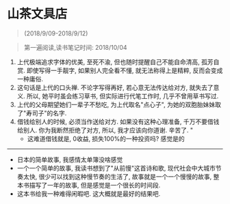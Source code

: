 # 山茶文具店


> (2018/9/09-2018/9/12)

> 第一遍阅读,读书笔记时间: 2018/10/04

1. 上代极端追求字体的优美, 至死不渝, 但也随时提醒自己不能自命清高, 孤芳自赏.  即使写得一手靓字, 如果别人完全看不懂, 就无法称得上是精粹, 反而会变成一种庸俗. 
2. 这句话是上代的口头禅. 不论字写得再好, 若心意无法传达给对方, 就失去了意义. 所以, 她平时虽会练习草书, 但实际进行代笔工作时, 几乎不曾用草书写过. 
3. 上代的父母期望她们一辈子不愁吃, 为上代取名"点心子", 为她的双胞胎妹妹取了"寿司子"的名字. 
5. 借钱给别人的时候, 必须当作送给对方. 如果没有这种心理准备, 千万不要借钱给别人. 你为我断然拒绝了对方, 所以, 我才应该向你道谢. 辛苦了. "
    * 这难道借钱就是, 0收益, 损失100%的一种投资吗? 感觉是的
    
-----
* 日本的简单故事, 我感情太单簿没啥感觉
* 一个一个简单的故事, 我读书想到了"从前慢"这首诗和歌, 现代社会中大城市节奏太快, 很少可以找到这种慢节奏的生活了, 故事就是一个一个慢慢的故事, 整本书描写了一年的故事, 但是感觉是一个很长的时间段.
* 这本书给我一种难得闲暇吧. 这大概就是最好的结果吧.